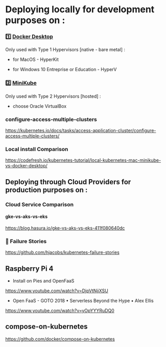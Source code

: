 
# Deploying locally for development purposes on :

### :one: [Docker Desktop](./1.DockerDesktop)

Only used with Type 1 Hypervisors [native - bare metal] :

* for MacOS - HyperKit 

* for Windows 10 Entreprise or Education - HyperV


### :two: [MiniKube](./2.minikube)

Only used with Type 2 Hypervisors [hosted] :

* choose Oracle VirtualBox

### configure-access-multiple-clusters

https://kubernetes.io/docs/tasks/access-application-cluster/configure-access-multiple-clusters/

### Local install Comparison  

https://codefresh.io/kubernetes-tutorial/local-kubernetes-mac-minikube-vs-docker-desktop/


## Deploying through Cloud Providers for production purposes on :

### Cloud Service Comparison  

#### gke-vs-aks-vs-eks

https://blog.hasura.io/gke-vs-aks-vs-eks-411f080640dc

### :fire_engine: Failure Stories

https://github.com/hjacobs/kubernetes-failure-stories

## Raspberry Pi 4

* Install on Pies and OpenFaaS

https://www.youtube.com/watch?v=DjpVtNjiXSU

* Open FaaS - GOTO 2018 • Serverless Beyond the Hype • Alex Ellis

https://www.youtube.com/watch?v=yOpYYYRuDQ0

## compose-on-kubernetes

https://github.com/docker/compose-on-kubernetes
